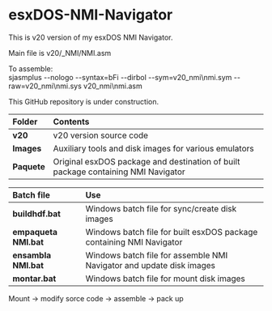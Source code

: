 # esxDOS-NMI-Navigator

This is v20 version of my esxDOS NMI Navigator.

Main file is v20/_NMI/NMI.asm

To assemble:  
sjasmplus --nologo --syntax=bFi --dirbol --sym=v20\_nmi\nmi.sym  --raw=v20\_nmi\nmi.sys v20\_nmi\nmi.asm

This GitHub repository is under construction.

Folder      | Contents 
:---------- | :----------------------
**v20**     | v20 version source code
**Images**  | Auxiliary tools and disk images for various emulators  
**Paquete** | Original esxDOS package and destination of built package containing NMI Navigator 

Batch file            | Use
:-------------------- | :---------------------------------------------
**buildhdf.bat**      | Windows batch file for sync/create disk images  
**empaqueta NMI.bat** | Windows batch file for built esxDOS package containing NMI Navigator  
**ensambla NMI.bat**  | Windows batch file for assemble NMI Navigator and update disk images  
**montar.bat**        | Windows batch file for mount disk images  

Mount -> modify sorce code -> assemble -> pack up  
